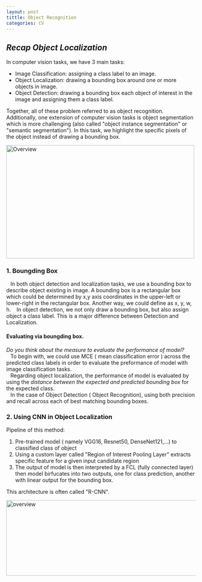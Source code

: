 ```yaml
---
layout: post
tittle: Object Recognition
categories: CV
---
```


## *Recap Object Localization*  
In computer vision tasks, we have 3 main tasks:  
*   Image Classification: assigning a class label to an image.  
*   Object Localization: drawing a bounding box around one or more objects in image.  
*   Object Detection: drawing a bounding box each object of interest in the image and assigning them a class label.  

Together, all of these problem referred to as object recognition.  
Additionally, one extension of computer vision tasks is object segmentation which is more challenging (also called "object instance segmentation" or "semantic segmentation"). In this task, we highlight the specific pixels of the object instead of drawing a bounding box.  

<img src="https://3qeqpr26caki16dnhd19sv6by6v-wpengine.netdna-ssl.com/wp-content/uploads/2019/05/Object-Recognition.png" alt="Overview" title="Overview of computer vision tasks" width="500" height="300" />  

### **1. Boungding Box**  
&ensp; In both object detection and localization tasks, we use a bounding box to describe object existing in image. A bounding box is a rectangular box which could be determined by x,y axis coordinates in the upper-left or lower-right in the rectangular box. Another way, we could define as x, y, w, h.
&ensp; In object detection, we not only draw a bounding box, but also assign object a class label. This is a major difference between Detection and Localization.  

#### **Evaluating via boungding box.**  

*Do you think about the measure to evaluate the performance of model?*  
&ensp; To begin with, we could use MCE ( mean classification error ) across the predicted class labels in order to evaluate the preformance of model with image classification tasks.   
&ensp; Regarding object localization, the performance of model is evaluated by using the *distance between the expected and predicted bounding box* for the expected class.  
&ensp; In the case of Object Detection ( Object Recognition), using both precision and recall across each of best matching bounding boxes.

### **2. Using CNN in Object Localization**
Pipeline of this method:  
1. Pre-trained model ( namely VGG16, Resnet50, DenseNet121,...) to classified class of object
2. Using a custom layer called "Region of Interest Pooling Layer" extracts specific feature for a given input candidate region
3. The output of model is then interpreted by a FCL (fully connected layer) then model birfucates into two outputs, one for class prediction, another with linear output for the bounding box. 

This architecture is often called "R-CNN".

<img src="https://3qeqpr26caki16dnhd19sv6by6v-wpengine.netdna-ssl.com/wp-content/uploads/2019/03/Summary-of-the-Fast-R-CNN-Model-Architecture.png" alt="overview" title = "Summarized(taken from paper Fast-RCNN" width="800" height="200" />  


